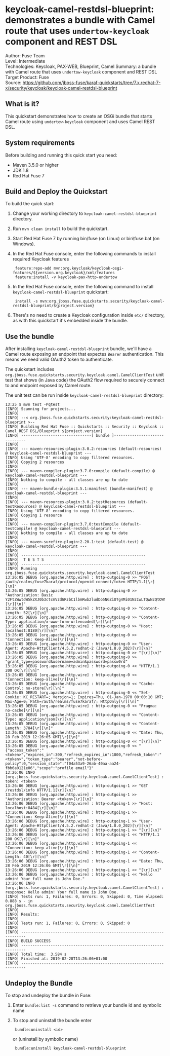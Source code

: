 keycloak-camel-restdsl-blueprint: demonstrates a bundle with Camel route that uses `undertow-keycloak` component and REST DSL
==========================
Author: Fuse Team  
Level: Intermediate  
Technologies: Keycloak, PAX-WEB, Blueprint, Camel
Summary: a bundle with Camel route that uses `undertow-keycloak` component and REST DSL
Target Product: Fuse  
Source: <https://github.com/jboss-fuse/karaf-quickstarts/tree/7.x.redhat-7-x/security/keycloak/keycloak-camel-restdsl-blueprint>


What is it?
-----------
This quickstart demonstrates how to create an OSGi bundle that starts Camel route using `undertow-keycloak` component
and uses Camel REST DSL.


System requirements
-------------------
Before building and running this quick start you need:

* Maven 3.5.0 or higher
* JDK 1.8
* Red Hat Fuse 7


Build and Deploy the Quickstart
-------------------------------

To build the quick start:

1. Change your working directory to `keycloak-camel-restdsl-blueprint` directory.
2. Run `mvn clean install` to build the quickstart.
3. Start Red Hat Fuse 7 by running bin/fuse (on Linux) or bin\fuse.bat (on Windows).
4. In the Red Hat Fuse console, enter the following commands to install required Keycloak features

        feature:repo-add mvn:org.keycloak/keycloak-osgi-features/${version.org.keycloak}/xml/features
        feature:install -v keycloak-pax-http-undertow

5. In the Red Hat Fuse console, enter the following command to install `keycloak-camel-restdsl-blueprint` quickstart:

        install -s mvn:org.jboss.fuse.quickstarts.security/keycloak-camel-restdsl-blueprint/${project.version}

6. There's no need to create a Keycloak configuration inside `etc/` directory, as with this quickstart it's embedded
inside the bundle.


Use the bundle
--------------

After installing `keycloak-camel-restdsl-blueprint` bundle, we'll have a Camel route exposing an endpoint that
expectes `Bearer` authentication. This means we need valid OAuth2 token to authenticate.

The quickstart includes `org.jboss.fuse.quickstarts.security.keycloak.camel.CamelClientTest` unit test that shows
(in Java code) the OAuth2 flow required to securely connect to and endpoint exposed by Camel route.

The unit test can be run inside `keycloak-camel-restdsl-blueprint` directory:

    13:25 $ mvn test -Pqtest
    [INFO] Scanning for projects...
    [INFO] 
    [INFO] --< org.jboss.fuse.quickstarts.security:keycloak-camel-restdsl-blueprint >--
    [INFO] Building Red Hat Fuse :: Quickstarts :: Security :: Keycloak :: Camel REST DSL/Blueprint ${project.version}
    [INFO] -------------------------------[ bundle ]-------------------------------
    [INFO] 
    [INFO] --- maven-resources-plugin:3.0.2:resources (default-resources) @ keycloak-camel-restdsl-blueprint ---
    [INFO] Using 'UTF-8' encoding to copy filtered resources.
    [INFO] Copying 2 resources
    [INFO] 
    [INFO] --- maven-compiler-plugin:3.7.0:compile (default-compile) @ keycloak-camel-restdsl-blueprint ---
    [INFO] Nothing to compile - all classes are up to date
    [INFO] 
    [INFO] --- maven-bundle-plugin:3.5.1:manifest (bundle-manifest) @ keycloak-camel-restdsl-blueprint ---
    [INFO] 
    [INFO] --- maven-resources-plugin:3.0.2:testResources (default-testResources) @ keycloak-camel-restdsl-blueprint ---
    [INFO] Using 'UTF-8' encoding to copy filtered resources.
    [INFO] Copying 1 resource
    [INFO] 
    [INFO] --- maven-compiler-plugin:3.7.0:testCompile (default-testCompile) @ keycloak-camel-restdsl-blueprint ---
    [INFO] Nothing to compile - all classes are up to date
    [INFO] 
    [INFO] --- maven-surefire-plugin:2.20.1:test (default-test) @ keycloak-camel-restdsl-blueprint ---
    [INFO] 
    [INFO] -------------------------------------------------------
    [INFO]  T E S T S
    [INFO] -------------------------------------------------------
    [INFO] Running org.jboss.fuse.quickstarts.security.keycloak.camel.CamelClientTest
    13:26:05 DEBUG [org.apache.http.wire] : http-outgoing-0 >> "POST /auth/realms/fuse7karaf/protocol/openid-connect/token HTTP/1.1[\r][\n]"
    13:26:05 DEBUG [org.apache.http.wire] : http-outgoing-0 >> "Authorization: Basic Y2FtZWwtdW5kZXJ0b3ctcmVzdGRzbC1lbmRwb2ludDo5NGZiOTg4Mi01NzIwLTQwN2QtOWNjOC0xM2Q1Yjk5MjA3ZTQ=[\r][\n]"
    13:26:05 DEBUG [org.apache.http.wire] : http-outgoing-0 >> "Content-Length: 52[\r][\n]"
    13:26:05 DEBUG [org.apache.http.wire] : http-outgoing-0 >> "Content-Type: application/x-www-form-urlencoded[\r][\n]"
    13:26:05 DEBUG [org.apache.http.wire] : http-outgoing-0 >> "Host: localhost:8180[\r][\n]"
    13:26:05 DEBUG [org.apache.http.wire] : http-outgoing-0 >> "Connection: Keep-Alive[\r][\n]"
    13:26:05 DEBUG [org.apache.http.wire] : http-outgoing-0 >> "User-Agent: Apache-HttpClient/4.5.2.redhat-2 (Java/1.8.0_202)[\r][\n]"
    13:26:05 DEBUG [org.apache.http.wire] : http-outgoing-0 >> "[\r][\n]"
    13:26:05 DEBUG [org.apache.http.wire] : http-outgoing-0 >> "grant_type=password&username=admin&password=passw0rd"
    13:26:05 DEBUG [org.apache.http.wire] : http-outgoing-0 << "HTTP/1.1 200 OK[\r][\n]"
    13:26:05 DEBUG [org.apache.http.wire] : http-outgoing-0 << "Connection: keep-alive[\r][\n]"
    13:26:05 DEBUG [org.apache.http.wire] : http-outgoing-0 << "Cache-Control: no-store[\r][\n]"
    13:26:05 DEBUG [org.apache.http.wire] : http-outgoing-0 << "Set-Cookie: KC_RESTART=; Version=1; Expires=Thu, 01-Jan-1970 00:00:10 GMT; Max-Age=0; Path=/auth/realms/fuse7karaf/; HttpOnly[\r][\n]"
    13:26:05 DEBUG [org.apache.http.wire] : http-outgoing-0 << "Pragma: no-cache[\r][\n]"
    13:26:05 DEBUG [org.apache.http.wire] : http-outgoing-0 << "Content-Type: application/json[\r][\n]"
    13:26:05 DEBUG [org.apache.http.wire] : http-outgoing-0 << "Content-Length: 3784[\r][\n]"
    13:26:05 DEBUG [org.apache.http.wire] : http-outgoing-0 << "Date: Thu, 28 Feb 2019 12:26:05 GMT[\r][\n]"
    13:26:05 DEBUG [org.apache.http.wire] : http-outgoing-0 << "[\r][\n]"
    13:26:05 DEBUG [org.apache.http.wire] : http-outgoing-0 << "{"access_token":"<token>","expires_in":300,"refresh_expires_in":1800,"refresh_token":"<token>","token_type":"bearer","not-before-policy":0,"session_state":"f04a53a9-26ab-40aa-aa24-fbb6a0121e06","scope":"profile email"}"
    13:26:06 INFO [org.jboss.fuse.quickstarts.security.keycloak.camel.CamelClientTest] : token: <token>
    13:26:06 DEBUG [org.apache.http.wire] : http-outgoing-1 >> "GET /restdsl/info HTTP/1.1[\r][\n]"
    13:26:06 DEBUG [org.apache.http.wire] : http-outgoing-1 >> "Authorization: Bearer <token>[\r][\n]"
    13:26:06 DEBUG [org.apache.http.wire] : http-outgoing-1 >> "Host: localhost:8484[\r][\n]"
    13:26:06 DEBUG [org.apache.http.wire] : http-outgoing-1 >> "Connection: Keep-Alive[\r][\n]"
    13:26:06 DEBUG [org.apache.http.wire] : http-outgoing-1 >> "User-Agent: Apache-HttpClient/4.5.2.redhat-2 (Java/1.8.0_202)[\r][\n]"
    13:26:06 DEBUG [org.apache.http.wire] : http-outgoing-1 >> "[\r][\n]"
    13:26:06 DEBUG [org.apache.http.wire] : http-outgoing-1 << "HTTP/1.1 200 OK[\r][\n]"
    13:26:06 DEBUG [org.apache.http.wire] : http-outgoing-1 << "Connection: keep-alive[\r][\n]"
    13:26:06 DEBUG [org.apache.http.wire] : http-outgoing-1 << "Content-Length: 40[\r][\n]"
    13:26:06 DEBUG [org.apache.http.wire] : http-outgoing-1 << "Date: Thu, 28 Feb 2019 12:26:06 GMT[\r][\n]"
    13:26:06 DEBUG [org.apache.http.wire] : http-outgoing-1 << "[\r][\n]"
    13:26:06 DEBUG [org.apache.http.wire] : http-outgoing-1 << "Hello admin! Your full name is John Doe."
    13:26:06 INFO [org.jboss.fuse.quickstarts.security.keycloak.camel.CamelClientTest] : response: Hello admin! Your full name is John Doe.
    [INFO] Tests run: 1, Failures: 0, Errors: 0, Skipped: 0, Time elapsed: 0.888 s - in org.jboss.fuse.quickstarts.security.keycloak.camel.CamelClientTest
    [INFO] 
    [INFO] Results:
    [INFO] 
    [INFO] Tests run: 1, Failures: 0, Errors: 0, Skipped: 0
    [INFO] 
    [INFO] ------------------------------------------------------------------------
    [INFO] BUILD SUCCESS
    [INFO] ------------------------------------------------------------------------
    [INFO] Total time:  3.584 s
    [INFO] Finished at: 2019-02-28T13:26:06+01:00
    [INFO] ------------------------------------------------------------------------


Undeploy the Bundle
-------------------

To stop and undeploy the bundle in Fuse:

1. Enter `bundle:list -s` command to retrieve your bundle id and symbolic name
2. To stop and uninstall the bundle enter

        bundle:uninstall <id>

    or (uninstall by symbolic name)

        bundle:uninstall keycloak-camel-restdsl-blueprint
